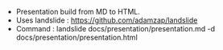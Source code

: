 * Presentation build from MD to HTML.
* Uses landslide : https://github.com/adamzap/landslide
* Command : landslide docs/presentation/presentation.md -d docs/presentation/presentation.html
